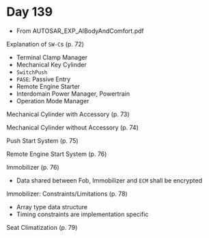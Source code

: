 # Day 139

* From AUTOSAR\_EXP\_AIBodyAndComfort.pdf

Explanation of `SW-C`s (p. 72)
* Terminal Clamp Manager
* Mechanical Key Cylinder
* `SwitchPush`
* `PASE`: Passive Entry
* Remote Engine Starter
* Interdomain Power Manager, Powertrain
* Operation Mode Manager

Mechanical Cylinder with Accessory (p. 73)

Mechanical Cylinder without Accessory (p. 74)

Push Start System (p. 75)

Remote Engine Start System (p. 76)

Immobilizer (p. 76)
* Data shared between Fob, Immobilizer and `ECM` shall be encrypted

Immobilizer: Constraints/Limitations (p. 78)
* Array type data structure
* Timing constraints are implementation specific

Seat Climatization (p. 79)
